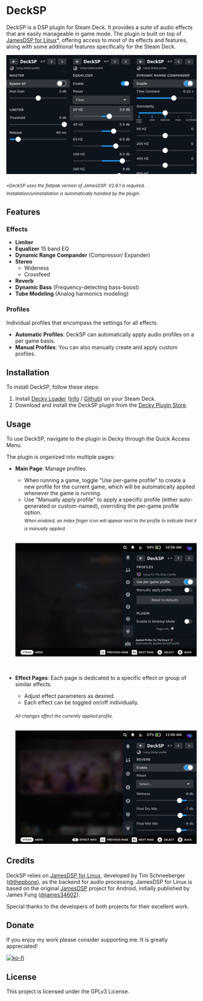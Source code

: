 # DeckSP

DeckSP is a DSP plugin for Steam Deck. It provides a suite of audio effects that are easily manageable in game mode. The plugin is built on top of [JamesDSP for Linux](https://github.com/Audio4Linux/JDSP4Linux)*, offering access to most of its effects and features, along with some additional features specifically for the Steam Deck.

![Main](./assets/main.png)

<sub><i>*DeckSP uses the flatpak version of JamesDSP. V2.6.1 is required. Installation/uninstallation is automatically handled by the plugin.</i></sub>

## Features
### Effects

- **Limiter**
- **Equalizer** 15 band EQ
- **Dynamic Range Compander** (Compressor/ Expander)
- **Stereo**
  - Wideness
  - Crossfeed
- **Reverb**
- **Dynamic Bass** (Frequency-detecting bass-boost)
- **Tube Modeling** (Analog harmonics modeling)

### Profiles
Individual profiles that encompass the settings for all effects.

- **Automatic Profiles**: DeckSP can automatically apply audio profiles on a per game basis.
- **Manual Profiles**: You can also manually create and apply custom profiles.

## Installation

To install DeckSP, follow these steps:

1. Install [Decky Loader](https://wiki.deckbrew.xyz/en/user-guide/install) ([Info](https://wiki.deckbrew.xyz/en/user-guide/home) / [Github](https://github.com/SteamDeckHomebrew/decky-loader)) on your Steam Deck.
2. Download and install the DeckSP plugin from the [Decky Plugin Store](https://wiki.deckbrew.xyz/en/user-guide/plugin-store).



## Usage

To use DeckSP, navigate to the plugin in Decky through the Quick Access Menu.

The plugin is organized into multiple pages:

- **Main Page**: Manage profiles.
  - When running a game, toggle "Use per-game profile" to create a new profile for the current game, which will be automatically applied whenever the game is running.
  - Use "Manually apply profile" to apply a specific profile (either auto-generated or custom-named), overriding the per-game profile option.  
    <sub><i>When enabled, an index finger icon will appear next to the profile to indicate that it is manually applied.</i></sub>  
    <br/>

  ![Profiles](./assets/profiles.jpg)
  
  <br/>
- **Effect Pages**: Each page is dedicated to a specific effect or group of similar effects.
  - Adjust effect parameters as desired.
  - Each effect can be toggled on/off individually.
  
  <sub><i>All changes affect the currently applied profile.</i></sub>  
    <br/>

  ![Effect](./assets/effect.jpg)

## Credits

DeckSP relies on [JamesDSP for Linux](https://github.com/Audio4Linux/JDSP4Linux), developed by Tim Schneeberger ([@thepbone](https://github.com/thepbone)), as the backend for audio processing. JamesDSP for Linux is based on the original [JamesDSP](https://github.com/james34602/JamesDSPManager) project for Android, initially published by James Fung ([@james34602](https://github.com/james34602)).

Special thanks to the developers of both projects for their excellent work.

## Donate

If you enjoy my work please consider supporting me. It is greatly appreciated!

[![ko-fi](https://www.ko-fi.com/img/githubbutton_sm.svg)](https://ko-fi.com/jessebofill)

## License

This project is licensed under the GPLv3 License.